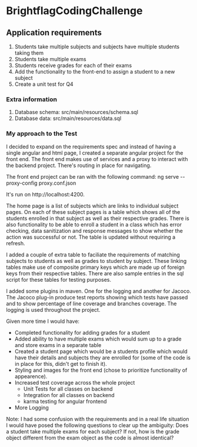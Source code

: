 # BrightflagCodingChallenge

## Application requirements
1. Students take multiple subjects and subjects have multiple students taking them
2. Students take multiple exams
3. Students receive grades for each of their exams
4. Add the functionality to the front-end to assign a student to a new subject
5. Create a unit test for Q4

### Extra information
1. Database schema: src/main/resources/schema.sql
2. Database data: src/main/resources/data.sql


### My approach to the Test
I decided to expand on the requirements spec and instead of having a single angular and html page, I created a separate angular project for the front end. The front end makes use of services and a proxy to interact with the backend project. There's routing in place for navigating.

The front end project can be ran with the following command:
ng serve --proxy-config proxy.conf.json

It's run on http://localhost:4200. 

The home page is a list of subjects which are links to individual subject pages. On each of these subject pages is a table which shows all of the students enrolled in that subject as well as their respective grades. There is also functionality to be able to enroll a student in a class which has error checking, data sanitization and response messages to show whether the action was successful or not. The table is updated without requiring a refresh.

I added a couple of extra table to faciliate the requirements of matching subjects to students as well as grades to student by subject. These linking tables make use of composite primary keys which are made up of foreign keys from their respective tables. There are also sample entries in the sql script for these tables for testing purposes.

I added some plugins in maven. One for the logging and another for Jacoco. The Jacoco plug-in produce test reports showing which tests have passed and to show percentage of line coverage and branches coverage. The logging is used throughout the project.

Given more time I would have:
- Completed functionality for adding grades for a student
- Added ability to have multiple exams which would sum up to a grade and store exams in a separate table
- Created a student page which would be a students profile which would have their details and subjects they are enrolled for (some of the code is in place for this, didn't get to finish it).
- Styling and images for the front end (chose to prioritize functionality of appearence).
- Increased test coverage across the whole project
	- Unit Tests for all classes on backend
	- Integration for all classes on backend
	- karma testing for angular frontend
- More Logging

Note:
I had some confusion with the requirements and in a real life situation I would have posed the following questions to clear up the ambiguity:
Does a student take multiple exams for each subject? If not, how is the grade  object different from the exam object as the code is almost identical?
